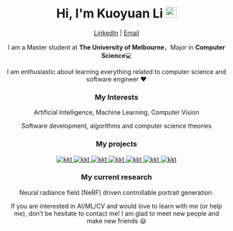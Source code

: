 <div align="center">
  
<h1>Hi, I'm Kuoyuan Li <img src="https://media.giphy.com/media/hvRJCLFzcasrR4ia7z/giphy.gif" width="25px"></h1>
  
[LinkedIn](https://www.linkedin.com/in/kuoyuan-li/)  | [Email](kuoyuanl@student.unimelb.edu.au)

I am a Master student at **The University of Melbourne**，Major in **Computer Science**💻

I am enthusiastic about learning everything related to computer science and software engineer ❤️
 
### My Interests

Artificial Intelligence, Machine Learning, Computer Vision

Software development, algorithms and computer science theories
  

### My projects

<a href="https://github.com/Kuoyuan-Li/game-shadow-bounce">
  <img alt="kkt" src="https://github-readme-stats.vercel.app/api/pin/?username=kuoyuan-li&repo=game-shadow-bounce&show_owner=true" />
</a>

<a href="https://github.com/Kuoyuan-Li/game-whist">
  <img alt="kkt" src="https://github-readme-stats.vercel.app/api/pin/?username=kuoyuan-li&repo=game-whist&show_owner=true" />
</a>

<a href="https://github.com/Kuoyuan-Li/pacman-AI">
  <img alt="kkt" src="https://github-readme-stats.vercel.app/api/pin/?username=kuoyuan-li&repo=pacman-AI&show_owner=true" />
</a>

<a href="https://github.com/Kuoyuan-Li/GHSeportfolio">
  <img alt="kkt" src="https://github-readme-stats.vercel.app/api/pin/?username=kuoyuan-li&repo=GHSeportfolio&show_owner=true" />
</a>
  
<a href="https://github.com/Kuoyuan-Li/Azure-CookingTimeEstimation">
  <img alt="kkt" src="https://github-readme-stats.vercel.app/api/pin/?username=kuoyuan-li&repo=Azure-CookingTimeEstimation&show_owner=true" />
</a>
  
<a href=" https://github.com/Kuoyuan-Li/NaiveBayes-from-scratch">
  <img alt="kkt" src="https://github-readme-stats.vercel.app/api/pin/?username=kuoyuan-li&repo=NaiveBayes-from-scratch&show_owner=true" />
</a>

<a href="https://github.com/Kuoyuan-Li/Vanishing-Point-Estimation">
<img alt="kkt" src="https://github-readme-stats.vercel.app/api/pin/?username=kuoyuan-li&repo=Vanishing-Point-Estimation&show_owner=true" />
</a>

### My current research
Neural radiance field (NeRF) driven controllable portrait generation.

If you are interested in AI/ML/CV and would love to learn with me (or help me), don’t be hesitate to contact me! I am glad to meet new people and make new friends 😃
  
</div> 

<!--
**Kuoyuan-Li/Kuoyuan-Li** is a ✨ _special_ ✨ repository because its `README.md` (this file) appears on your GitHub profile.

Here are some ideas to get you started:

- 🔭 I’m currently working on ...
- 🌱 I’m currently learning ...
- 👯 I’m looking to collaborate on ...
- 🤔 I’m looking for help with ...
- 💬 Ask me about ...
- 📫 How to reach me: ...
- 😄 Pronouns: ...
- ⚡ Fun fact: ...
-->
